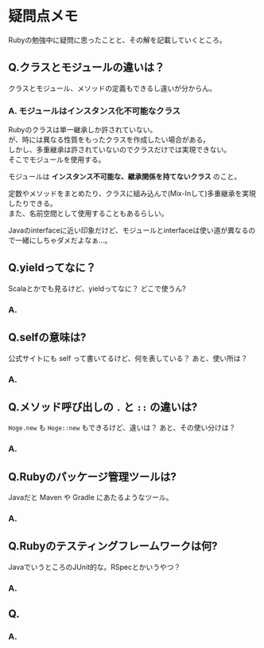# 疑問点メモ

Rubyの勉強中に疑問に思ったことと、その解を記載していくところ。


## Q.クラスとモジュールの違いは？

クラスとモジュール、メソッドの定義もできるし違いが分からん。

### A. モジュールはインスタンス化不可能なクラス

Rubyのクラスは単一継承しか許されていない。  
が、時には異なる性質をもったクラスを作成したい場合がある。  
しかし、多重継承は許されていないのでクラスだけでは実現できない。  
そこでモジュールを使用する。

モジュールは **インスタンス不可能な、継承関係を持てないクラス** のこと。

定数やメソッドをまとめたり、クラスに組み込んで(Mix-Inして)多重継承を実現したりできる。  
また、名前空間として使用することもあるらしい。

Javaのinterfaceに近い印象だけど、モジュールとinterfaceは使い道が異なるので一緒にしちゃダメだよなぁ...。  



## Q.yieldってなに？

Scalaとかでも見るけど、yieldってなに？
どこで使うん?

### A.


## Q.selfの意味は?

公式サイトにも self って書いてるけど、何を表している？
あと、使い所は？

### A.



## Q.メソッド呼び出しの `.` と `::` の違いは?

`Hoge.new` も `Hoge::new` もできるけど、違いは？
あと、その使い分けは？

### A.



## Q.Rubyのパッケージ管理ツールは?

Javaだと Maven や Gradle にあたるようなツール。

### A.



## Q.Rubyのテスティングフレームワークは何?

JavaでいうところのJUnit的な。RSpecとかいうやつ？

### A.



## Q.

### A.


